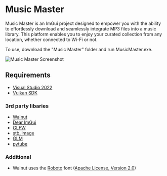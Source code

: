 # Music Master
Music Master is an ImGui project designed to empower you with the ability to effortlessly download and seamlessly integrate MP3 files into a music library. This platform enables you to enjoy your curated collection from any location, whether connected to Wi-Fi or not.

To use, download the "Music Master" folder and run MusicMaster.exe.

![Music Master Screenshot](https://github.com/joshuabernard140/Music-Master/raw/main/path/to/screenshot.png)

## Requirements
- [Visual Studio 2022](https://visualstudio.com)
- [Vulkan SDK](https://vulkan.lunarg.com/sdk/home#windows)

### 3rd party libaries
- [Walnut](https://github.com/StudioCherno/Walnut)
- [Dear ImGui](https://github.com/ocornut/imgui)
- [GLFW](https://github.com/glfw/glfw)
- [stb_image](https://github.com/nothings/stb)
- [GLM](https://github.com/g-truc/glm)
- [pytube](https://github.com/pytube/pytube)

### Additional
- Walnut uses the [Roboto](https://fonts.google.com/specimen/Roboto) font ([Apache License, Version 2.0](https://www.apache.org/licenses/LICENSE-2.0))
